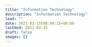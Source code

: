 ```yaml
---
title: "Information Technology"
description: "Information Technology"
lead: ""
date: 2021-03-15T08:49:15+00:00
lastmod: 2021-03-15
draft: false
images: []
---
```

